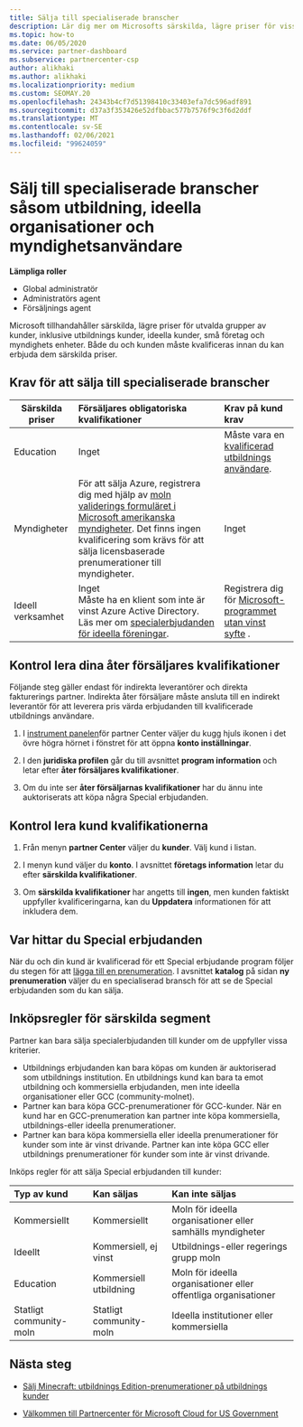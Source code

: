 ```yaml
---
title: Sälja till specialiserade branscher
description: Lär dig mer om Microsofts särskilda, lägre priser för vissa kund grupper, inklusive utbildnings kunder, ideella kunder och myndighets användare.
ms.topic: how-to
ms.date: 06/05/2020
ms.service: partner-dashboard
ms.subservice: partnercenter-csp
author: alikhaki
ms.author: alikhaki
ms.localizationpriority: medium
ms.custom: SEOMAY.20
ms.openlocfilehash: 24343b4cf7d51398410c33403efa7dc596adf891
ms.sourcegitcommit: d37a3f353426e52dfbbac577b7576f9c3f6d2ddf
ms.translationtype: MT
ms.contentlocale: sv-SE
ms.lasthandoff: 02/06/2021
ms.locfileid: "99624059"
---
```

# <a name="sell-to-specialized-industries-like-education-non-profit-and-government-users"></a>Sälj till specialiserade branscher såsom utbildning, ideella organisationer och myndighetsanvändare

**Lämpliga roller**

- Global administratör
- Administratörs agent
- Försäljnings agent

Microsoft tillhandahåller särskilda, lägre priser för utvalda grupper av kunder, inklusive utbildnings kunder, ideella kunder, små företag och myndighets enheter. Både du och kunden måste kvalificeras innan du kan erbjuda dem särskilda priser. 

## <a name="requirements-to-sell-to-specialized-industries"></a>Krav för att sälja till specialiserade branscher

|**Särskilda priser**   |**Försäljares obligatoriska kvalifikationer**   |**Krav på kund krav**   |
|----------------------------|:---------------------------------|:------------------------------------------|
|Education   |Inget   | Måste vara en [kvalificerad utbildnings användare](https://www.microsoftvolumelicensing.com/DocumentSearch.aspx?Mode=3&DocumentTypeId=7).   |
|Myndigheter   |För att sälja Azure, registrera dig med hjälp av [moln validerings formuläret i Microsoft amerikanska myndigheter](https://azuregov.microsoft.com/csp). Det finns ingen kvalificering som krävs för att sälja licensbaserade prenumerationer till myndigheter.|   Inget|
|Ideell verksamhet  |Inget<br/> Måste ha en klient som inte är vinst Azure Active Directory.<br/> Läs mer om [specialerbjudanden för ideella föreningar](https://assetsprod.microsoft.com/mpn/nonprofit-skus-in-csp-faq.pdf).   |Registrera dig för [Microsoft-programmet utan vinst syfte](https://nonprofit.microsoft.com/#/register) .   |

## <a name="check-your-reseller-qualifications"></a>Kontrol lera dina åter försäljares kvalifikationer

Följande steg gäller endast för indirekta leverantörer och direkta fakturerings partner. Indirekta åter försäljare måste ansluta till en indirekt leverantör för att leverera pris värda erbjudanden till kvalificerade utbildnings användare.

1. I [instrument panelen](https://partner.microsoft.com/dashboard)för partner Center väljer du kugg hjuls ikonen i det övre högra hörnet i fönstret för att öppna **konto inställningar**.

2. I den **juridiska profilen** går du till avsnittet **program information** och letar efter **åter försäljares kvalifikationer**.

3. Om du inte ser **åter försäljarnas kvalifikationer** har du ännu inte auktoriserats att köpa några Special erbjudanden.

## <a name="check-the-customer-qualifications"></a>Kontrol lera kund kvalifikationerna

1. Från menyn **partner Center** väljer du **kunder**. Välj kund i listan.

2. I menyn kund väljer du **konto**. I avsnittet **företags information** letar du efter **särskilda kvalifikationer**.

3. Om **särskilda kvalifikationer** har angetts till **ingen**, men kunden faktiskt uppfyller kvalificeringarna, kan du **Uppdatera** informationen för att inkludera dem.

## <a name="where-to-find-special-offers"></a>Var hittar du Special erbjudanden

När du och din kund är kvalificerad för ett Special erbjudande program följer du stegen för att [lägga till en prenumeration](create-a-new-subscription.md). I avsnittet **katalog** på sidan **ny prenumeration** väljer du en specialiserad bransch för att se de Special erbjudanden som du kan sälja.

## <a name="purchase-rules-for-special-segments"></a>Inköpsregler för särskilda segment

Partner kan bara sälja specialerbjudanden till kunder om de uppfyller vissa kriterier. 

- Utbildnings erbjudanden kan bara köpas om kunden är auktoriserad som utbildnings institution. En utbildnings kund kan bara ta emot utbildning och kommersiella erbjudanden, men inte ideella organisationer eller GCC (community-molnet).
- Partner kan bara köpa GCC-prenumerationer för GCC-kunder. När en kund har en GCC-prenumeration kan partner inte köpa kommersiella, utbildnings-eller ideella prenumerationer. 
- Partner kan bara köpa kommersiella eller ideella prenumerationer för kunder som inte är vinst drivande. Partner kan inte köpa GCC eller utbildnings prenumerationer för kunder som inte är vinst drivande.

Inköps regler för att sälja Special erbjudanden till kunder:

|**Typ av kund**   |**Kan säljas**   |**Kan inte säljas**   |
|:----------------------------|:---------------------------------|:------------------------------------------|
| Kommersiellt |Kommersiellt | Moln för ideella organisationer eller samhälls myndigheter |
| Ideellt |Kommersiell, ej vinst | Utbildnings-eller regerings grupp moln |
| Education |Kommersiell utbildning | Moln för ideella organisationer eller offentliga organisationer |
| Statligt community-moln |Statligt community-moln | Ideella institutioner eller kommersiella |

## <a name="next-steps"></a>Nästa steg

- [Sälj Minecraft: utbildnings Edition-prenumerationer på utbildnings kunder](minecraft-subscriptions.md)

- [Välkommen till Partnercenter för Microsoft Cloud for US Government](partner-center-for-microsoft-us-govt-cloud.md)
